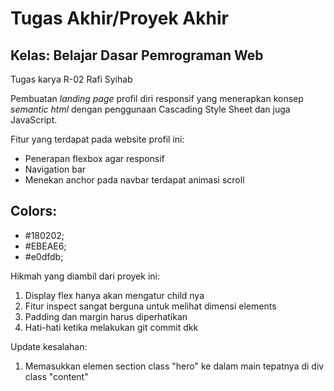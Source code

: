 # Tugas Akhir/Proyek Akhir
## Kelas: Belajar Dasar Pemrograman Web

Tugas karya R-02 Rafi Syihab

Pembuatan _landing page_ profil diri responsif yang menerapkan konsep _semantic html_ dengan penggunaan Cascading Style Sheet dan juga JavaScript.

Fitur yang terdapat pada website profil ini:
- Penerapan flexbox agar responsif
- Navigation bar
- Menekan anchor pada navbar terdapat animasi scroll

## Colors:
- #180202;
- #EBEAE6;
- #e0dfdb;

Hikmah yang diambil dari proyek ini:
1. Display flex hanya akan mengatur child nya
2. Fitur inspect sangat berguna untuk melihat dimensi elements
3. Padding dan margin harus diperhatikan
4. Hati-hati ketika melakukan git commit dkk

Update kesalahan:
1. Memasukkan elemen section class "hero" ke dalam main tepatnya di div class "content"